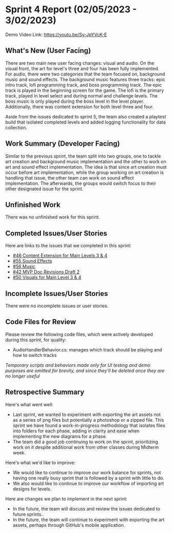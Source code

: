 # Sprint 4 Report (02/05/2023 - 3/02/2023)

Demo Video Link: https://youtu.be/Sy-JpYVcK-E

## What's New (User Facing)

There are two main new user facing changes: visual and audio. On the visual front, the art for level's three and four has been fully implemented. For audio, there were two categories that the team focused on, background music and sound effects. The background music features three tracks: epic intro track, lofi programming track, and boss programming track. The epic track is played in the beginning screen for the game. The lofi is the primary track, played in level select and during normal and challenge levels. The boss music is only played during the boss level in the level player. Additionally, there was content extension for both level three and four.

Aside from the issues dedicated to sprint 5, the team also created a playtest build that isolated completed levels and added logging functionality for data collection. 

## Work Summary (Developer Facing)

Similar to the previous sprint, the team split into two groups, one to tackle art creation and background music implementation and the other to work on art and sound effect implementation. The idea is that since art creation must occur before art implementation, while the group working on art creation is handling that issue, the other team can work on sound effect implementation. The afterwards, the groups would switch focus to their other designated issue for the sprint. 

## Unfinished Work

There was no unfinished work for this sprint.

## Completed Issues/User Stories

Here are links to the issues that we completed in this sprint:

 * [#46 Content Extension for Main Levels 3 & 4](https://github.com/WSUCptSCapstone-Fall2022Spring2023/psd-gamifiedapp/issues/46)
 * [#55 Sound Effects](https://github.com/WSUCptSCapstone-Fall2022Spring2023/psd-gamifiedapp/issues/55)
 * [#56 Music](https://github.com/WSUCptSCapstone-Fall2022Spring2023/psd-gamifiedapp/issues/56)
 * [#42 MVP Doc Revisions Draft 2](https://github.com/WSUCptSCapstone-Fall2022Spring2023/psd-gamifiedapp/issues/42)
 * [#50 Visuals for Main Level 3 & 4](https://github.com/WSUCptSCapstone-Fall2022Spring2023/psd-gamifiedapp/issues/50)

 ## Incomplete Issues/User Stories

 There were no incomplete issues or user stories.

## Code Files for Review

Please review the following code files, which were actively developed during this sprint, for quality:

- AudioHandlerBehavior.cs: manages which track should be playing and how to switch tracks

*Temporary scripts and behaviors made only for UI testing and demo purposes are omitted for brevity, and since they'll be deleted once they are no longer useful*

## Retrospective Summary

Here's what went well:

  * Last sprint, we wanted to experiment with exporting the art assets not as a series of png files but potentially a photoshop or a zipped file. This sprint we have found a work-in-progress methodology that isolates files into folders for each phase, adding in clarity and ease when implementing the new diagrams for a phase.
  * The team did a good job continuing to work on the sprint, prioritizing work on it despite additional work from other classes during Midterm week.

Here's what we'd like to improve:

   * We would like to continue to improve our work balance for sprints, not having one really busy sprint that is followed by a sprint with little to do.
   * We also would like to continue to improve our workflow of importing art designs for levels.

Here are changes we plan to implement in the next sprint:

   * In the future, the team will discuss and review the issues dedicated to future sprints..
   * In the future, the team will continue to experiment with exporting the art assets, perhaps through GitHub's mobile application.

